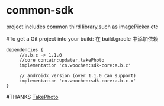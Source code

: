 # common-sdk
project includes common third library,such as imagePicker etc

#To get a Git project into your build:
 在 build.gradle 中添加依赖

	dependencies {
         //a.b.c -> 1.1.0
         //core contain:updater,takePhoto
         implementation 'cn.woochen:sdk-core:a.b.c'
        
         // androidx version (over 1.1.0 can support)
         implementation 'cn.woochen:sdk-core:a.b.c-x'
	}

#THANKS
[TakePhoto](https://github.com/crazycodeboy/TakePhoto)
